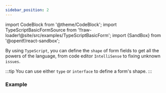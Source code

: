 ```yaml
---
sidebar_position: 2
---
```


import CodeBlock from '@theme/CodeBlock';
import TypeScriptBasicFormSource from '!!raw-loader!@site/src/examples/TypeScriptBasicForm';
import {SandBox} from '@opentf/react-sandbox';

By using `TypeScript`, you can define the `shape` of form fields to get all the powers of the language, from code editor `IntelliSense` to fixing unknown `issues`.

:::tip
You can use either `type` or `interface` to define a form's shape.
:::

### Example

<SandBox lib="react-form" ts code={TypeScriptBasicFormSource} />
